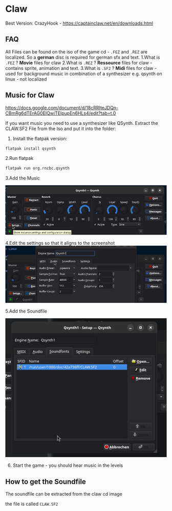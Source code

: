 # Claw

Best Version: CrazyHook - <https://captainclaw.net/en/downloads.html>

## FAQ

All Files can be found on the iso of the game cd - `.FEZ` and `.REZ` are localized. So a **german** disc is required for german sfx and text.
1.What is `.FEZ` ?
    **Movie** files for claw
2.What is `.REZ` ?
    **Ressource** files for claw - contains sprite, animation and text.
3.What is `.SF2` ?
    **Midi** files for claw - used for background music in combination of a synthesizer e.g. qsynth on linux - not localized

## Music for Claw

<https://docs.google.com/document/d/18cRRIteJDQn-CBmRg6dTErAG0EIQwiTElpupEn6HLs4/edit?tab=t.0>

If you want music you need to use a synthesizer like QSynth. Extract the CLAW.SF2 File from the Iso and put it into the folder:

1. Install the flatpak version:

```sh
flatpak install qsynth
```

2.Run flatpak

```sh
flatpak run org.rncbc.qsynth
```

3.Add the Music

![setup](image.png)

4.Edit the settings so that it aligns to the screenshot
![screenshot](image-1.png)

5.Add the Soundfile

![soundfile](image-2.png)

6. Start the game - you should hear music in the levels

## How to get the Soundfile

The soundfile can be extracted from the claw cd image

the file is called `CLAW.SF2`
